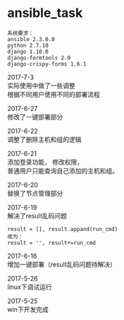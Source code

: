 # ansible_task  

```
系统要求：
ansible 2.3.0.0
python 2.7.10
django 1.10.0
django-formtools 2.0
django-crispy-forms 1.6.1  
```
2017-7-3  
实际使用中做了一些调整  
根据不同用户使用不同的部署流程  

2017-6-27  
修改了一键部署部分  

2017-6-22  
调整了删除主机和组的逻辑  

2017-6-21  
添加登录功能， 
修改权限，  
普通用户只能查询自己添加的主机和组。  

2017-6-20  
替换了节点管理部分  

2017-6-19  
解决了result乱码问题
```
result = [], result.appand(run_cmd)
改为：
result = '', result+=run_cmd
```

2017-6-16  
增加一键部署（result乱码问题待解决）  

2017-5-26  
linux下调试运行  

2017-5-25  
win下开发完成
